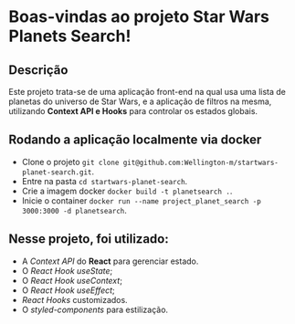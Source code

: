 # Boas-vindas ao projeto Star Wars Planets Search!


## Descrição
Este projeto trata-se de uma aplicação front-end na qual usa uma lista de planetas do universo de Star Wars, e a aplicação de filtros na mesma, utilizando **Context API e Hooks** para controlar os estados globais.


## Rodando a aplicação localmente via docker
* Clone o projeto ```git clone git@github.com:Wellington-m/startwars-planet-search.git```.
* Entre na pasta ```cd startwars-planet-search```.
* Crie a imagem docker ```docker build -t planetsearch .```.
* Inicie o container ```docker run --name project_planet_search -p 3000:3000 -d planetsearch```.


## Nesse projeto, foi utilizado:

  * A _Context API_ do **React** para gerenciar estado.
  * O _React Hook useState_;
  * O _React Hook useContext_;
  * O _React Hook useEffect_;
  * _React Hooks_ customizados.
  * O _styled-components_ para estilização.

